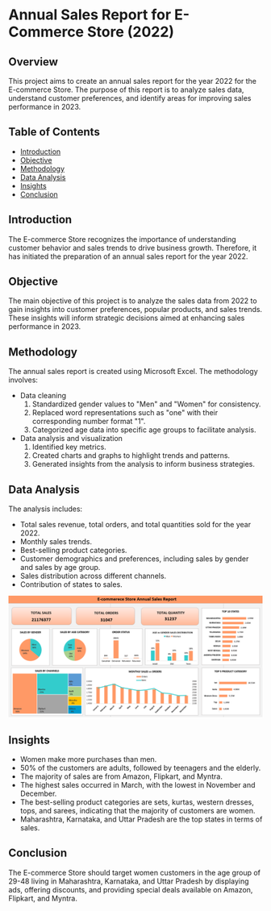 # Annual Sales Report for E-Commerce Store (2022)

## Overview
This project aims to create an annual sales report for the year 2022 for the E-commerce Store. The purpose of this report is to analyze sales data, understand customer preferences, and identify areas for improving sales performance in 2023.

## Table of Contents
- [Introduction](#introduction)
- [Objective](#objective)
- [Methodology](#methodology)
- [Data Analysis](#data-analysis)
- [Insights](#insights)
- [Conclusion](#conclusion)

## Introduction
The E-commerce Store recognizes the importance of understanding customer behavior and sales trends to drive business growth. Therefore, it has initiated the preparation of an annual sales report for the year 2022.

## Objective
The main objective of this project is to analyze the sales data from 2022 to gain insights into customer preferences, popular products, and sales trends. These insights will inform strategic decisions aimed at enhancing sales performance in 2023.

## Methodology
The annual sales report is created using Microsoft Excel. The methodology involves:
- Data cleaning
  1. Standardized gender values to "Men" and "Women" for consistency.
  2. Replaced word representations such as "one" with their corresponding number format "1".
  3. Categorized age data into specific age groups to facilitate analysis.
- Data analysis and visualization
  1. Identified key metrics.
  2. Created charts and graphs to highlight trends and patterns.
  3. Generated insights from the analysis to inform business strategies.

## Data Analysis
The analysis includes:
- Total sales revenue, total orders, and total quantities sold for the year 2022.
- Monthly sales trends.
- Best-selling product categories.
- Customer demographics and preferences, including sales by gender and sales by age group.
- Sales distribution across different channels.
- Contribution of states to sales.

![Dashboard](https://github.com/routshruti/Ecommerce-Store-Annual-Sales-Report-using-Excel/blob/main/Annual%20Sales%20Report.png?raw=true)

## Insights
- Women make more purchases than men.
- 50% of the customers are adults, followed by teenagers and the elderly.
- The majority of sales are from Amazon, Flipkart, and Myntra.
- The highest sales occurred in March, with the lowest in November and December.
- The best-selling product categories are sets, kurtas, western dresses, tops, and sarees, indicating that the majority of customers are women.
- Maharashtra, Karnataka, and Uttar Pradesh are the top states in terms of sales.

## Conclusion
The E-commerce Store should target women customers in the age group of 29-48 living in Maharashtra, Karnataka, and Uttar Pradesh by displaying ads, offering discounts, and providing special deals available on Amazon, Flipkart, and Myntra.
